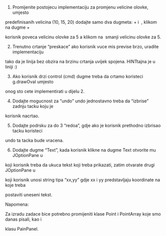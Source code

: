 1) Promijenite postojecu implementaciju za promjenu velicine olovke, umjesto

predefinisanih velicina (10, 15, 20) dodajte samo dva dugmeta: + i ­ , klikom na dugme +

korisnik poveca velicinu olovke za 5 a klikom na ­ smanji velicinu olovke za 5.

2) Trenutno crtanje “preskace” ako korisnik vuce mis previse brzo, uradite implementaciju

tako da je linija bez obzira na brzinu crtanja uvijek spojena. HINT ​tajna je u liniji :)

3) Ako korisnik drzi control (cmd) dugme treba da crtamo koristeci g.drawOval umjesto

onog sto cete implementirati u dijelu 2.

4) Dodajte mogucnost za “undo” undo jednostavno treba da “izbrise” zadnju tacku koju je

korisnik nacrtao.

5) Dodajte podrsku za do 3 “redo­a”, gdje ako je korisnik prethodno izbrisao tacku koristeci

undo ta tacka bude vracena.

6) Dodajte dugme “Text”, kada korisnik klikne na dugme Text otvorite mu JOptionPane u

koji korisnik treba da ukuca tekst koji treba prikazati, zatim otvarate drugi JOptionPane u

koji korisnik unosi string tipa “xx,yy” gdje xx i yy predstavljaju koordinate na koje treba

postaviti uneseni tekst.

Napomena:

Za izradu zadace bice potrebno promijeniti klase Point i PointArray koje smo danas pisali, kao i

klasu PainPanel.